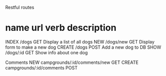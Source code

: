 Restful routes

name    url         verb    description
=======================================
INDEX   /dogs       GET     Display a list of all dogs
NEW     /dogs/new   GET     Display form to make a new dog
CREATE  /dogs       POST    Add a new dog to DB
SHOW    /dogs/:id   GET     Show info about one dog


Comments
NEW	campgrounds/:id/comments/new	GET
CREATE	campgrounds/:id/comments	POST
